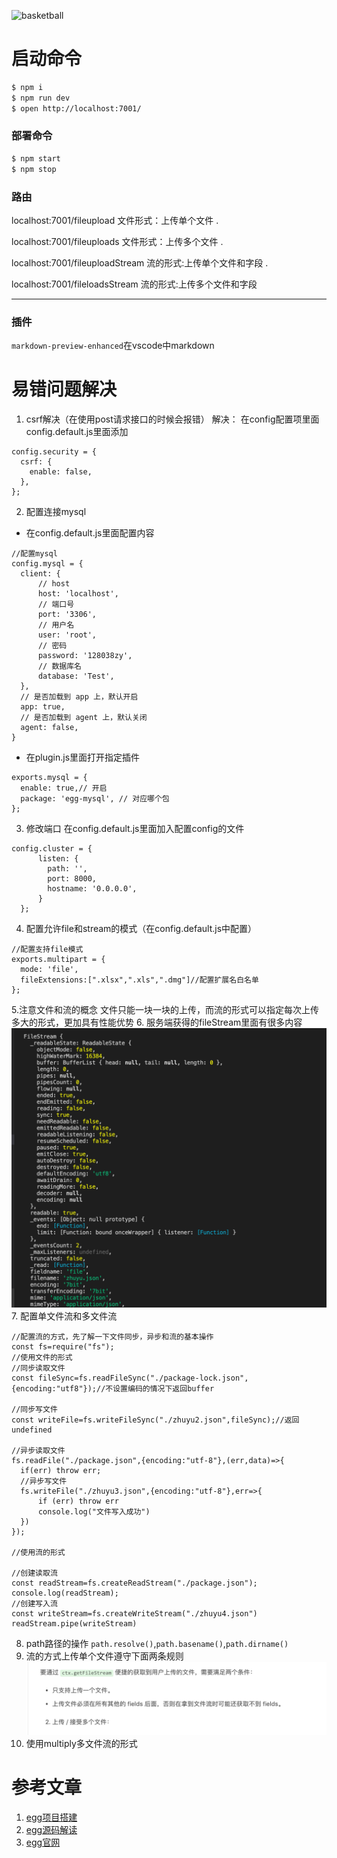 ![basketball](https://pic4.zhimg.com/50/v2-0a6429e566546daa753bf302971ae95a_hd.webp)
# 启动命令
```bash
$ npm i
$ npm run dev
$ open http://localhost:7001/
```

### 部署命令

```bash
$ npm start
$ npm stop
```
### 路由
localhost:7001/fileupload 文件形式：上传单个文件 . 

localhost:7001/fileuploads 文件形式：上传多个文件 . 

localhost:7001/fileuploadStream 流的形式:上传单个文件和字段 . 

localhost:7001/fileloadsStream 流的形式:上传多个文件和字段  
***
### 插件
`markdown-preview-enhanced`在vscode中markdown
# 易错问题解决
1. csrf解决（在使用post请求接口的时候会报错）
解决： 在config配置项里面config.default.js里面添加
```
config.security = {
  csrf: {
    enable: false,
  },
};
```
2. 配置连接mysql
* 在config.default.js里面配置内容
```
//配置mysql
config.mysql = {
  client: {
      // host
      host: 'localhost',
      // 端口号
      port: '3306',
      // 用户名
      user: 'root',
      // 密码
      password: '128038zy',
      // 数据库名
      database: 'Test',
  },
  // 是否加载到 app 上，默认开启
  app: true,
  // 是否加载到 agent 上，默认关闭
  agent: false,
}
```
* 在plugin.js里面打开指定插件
```
exports.mysql = {
  enable: true,// 开启
  package: 'egg-mysql', // 对应哪个包
};
```
3. 修改端口
在config.default.js里面加入配置config的文件
```
config.cluster = {
      listen: {
        path: '',
        port: 8000,
        hostname: '0.0.0.0',
      }
  };
```
4. 配置允许file和stream的模式（在config.default.js中配置）
```
//配置支持file模式
exports.multipart = {
  mode: 'file',
  fileExtensions:[".xlsx",".xls",".dmg"]//配置扩展名白名单
};
```
5.注意文件和流的概念
文件只能一块一块的上传，而流的形式可以指定每次上传多大的形式，更加具有性能优势
6. 服务端获得的fileStream里面有很多内容
![代码截图](./fileSteam.png)
7. 配置单文件流和多文件流
  ```
  //配置流的方式，先了解一下文件同步，异步和流的基本操作
  const fs=require("fs");
//使用文件的形式
//同步读取文件
const fileSync=fs.readFileSync("./package-lock.json",{encoding:"utf8"});//不设置编码的情况下返回buffer

//同步写文件
const writeFile=fs.writeFileSync("./zhuyu2.json",fileSync);//返回undefined

//异步读取文件
fs.readFile("./package.json",{encoding:"utf-8"},(err,data)=>{
    if(err) throw err;
    //异步写文件
    fs.writeFile("./zhuyu3.json",{encoding:"utf-8"},err=>{
        if (err) throw err
        console.log("文件写入成功")
    })
});

//使用流的形式

//创建读取流
const readStream=fs.createReadStream("./package.json");
console.log(readStream);
//创建写入流
const writeStream=fs.createWriteStream("./zhuyu4.json")
readStream.pipe(writeStream)

  ```
8. path路径的操作
`path.resolve()`,`path.basename()`,`path.dirname()`
9. 流的方式上传单个文件遵守下面两条规则
![image](./file.png)
10. 使用multiply多文件流的形式
# 参考文章
1. [egg项目搭建](https://juejin.im/post/5bf362f0e51d4543850ff46c)
2. [egg源码解读](https://juejin.im/post/5be92cc95188251fd925d49b)
3. [egg官网](https://eggjs.org/zh-cn/basics/middleware.html)

